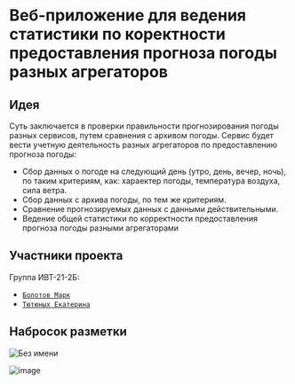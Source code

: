 # Веб-приложение для ведения статистики по коректности предоставления прогноза погоды разных агрегаторов
## Идея
Суть заключается в проверки правильности прогнозирования погоды разных сервисов, путем сравнения с архивом погоды. Сервис будет вести учетную деятельность разных агрегаторов по предоставлению прогноза погоды:
- Сбор данных о погоде на следующий день (утро, день, вечер, ночь), по таким критериям, как: хараектер погоды, температура воздуха, сила ветра.
- Сбор данных с архива погоды, по тем же критериям.
- Сравнение прогнозируемых данных с данными действительными.
- Ведение общей статистики по корректности предоставления прогноза погоды разными агрегаторами
## Участники проекта
Группа ИВТ-21-2Б:
-  [``Болотов Марк``](https://github.com/bolotovmark)
-  [``Тютюных Eкатерина``](https://github.com/Ekaterina-Tyutyunykh)
## Набросок разметки
![Без имени](https://user-images.githubusercontent.com/92545761/200823121-026a4ca2-3a3a-4b4b-b99d-f8831838398a.jpg)

![image](https://user-images.githubusercontent.com/92545761/206870233-421f14e5-2fbd-4ff1-9f45-3a952d0e3172.png)

